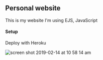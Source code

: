 ## Personal website

This is my website I'm using EJS, JavaScript 

#### Setup

Deploy with Heroku

![screen shot 2019-02-14 at 10 58 14 am](https://user-images.githubusercontent.com/18974511/52810465-7e393380-3047-11e9-924d-c25fbd3166b0.png)

